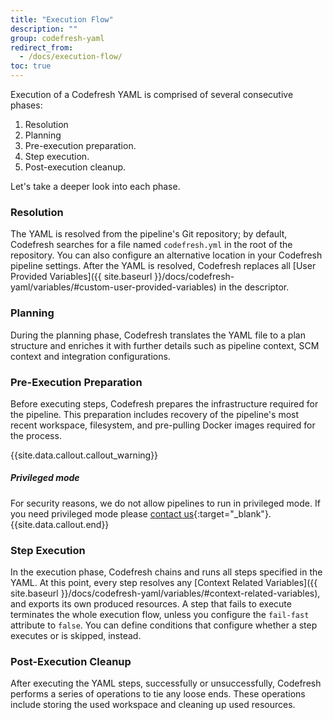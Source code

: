 ```yaml
---
title: "Execution Flow"
description: ""
group: codefresh-yaml
redirect_from:
  - /docs/execution-flow/
toc: true
---
```

Execution of a Codefresh YAML is comprised of several consecutive phases:

1. Resolution
2. Planning
3. Pre-execution preparation.
4. Step execution.
5. Post-execution cleanup.

Let's take a deeper look into each phase.

### Resolution

The YAML is resolved from the pipeline's Git repository; by default, Codefresh searches for a file named `codefresh.yml` in the root of the repository.
You can also configure an alternative location in your Codefresh pipeline settings.
After the YAML is resolved, Codefresh replaces all [User Provided Variables]({{ site.baseurl }}/docs/codefresh-yaml/variables/#custom-user-provided-variables) in the descriptor.

### Planning
During the planning phase, Codefresh translates the YAML file to a plan structure and enriches it with further details such as pipeline context, SCM context and integration configurations.

### Pre-Execution Preparation
Before executing steps, Codefresh prepares the infrastructure required for the pipeline.
This preparation includes recovery of the pipeline's most recent workspace, filesystem, and pre-pulling Docker images required for the process.

{{site.data.callout.callout_warning}}
##### Privileged mode
For security reasons, we do not allow pipelines to run in privileged mode. If you need privileged mode please [contact us](https://codefresh.io/contact-us/){:target="_blank"}. 
{{site.data.callout.end}}

### Step Execution
In the execution phase, Codefresh chains and runs all steps specified in the YAML. At this point, every step resolves any [Context Related Variables]({{ site.baseurl }}/docs/codefresh-yaml/variables/#context-related-variables), and exports its own produced resources. 
A step that fails to execute terminates the whole execution flow, unless you configure the `fail-fast` attribute to `false`. You can define conditions that configure whether a step executes or is skipped, instead. 

### Post-Execution Cleanup
After executing the YAML steps, successfully or unsuccessfully, Codefresh performs a series of operations to tie any loose ends.
These operations include storing the used workspace and cleaning up used resources.
